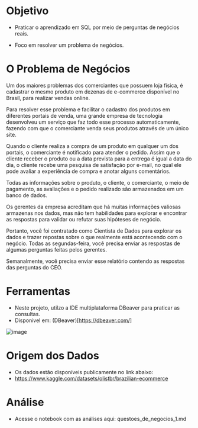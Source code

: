 # Objetivo

- Praticar o aprendizado em SQL por meio de perguntas de negócios reais.

- Foco em resolver um problema de negócios.

# O Problema de Negócios

Um dos maiores problemas dos comerciantes que possuem loja física, é cadastrar o
mesmo produto em dezenas de e-commerce disponível no Brasil, para realizar vendas online.

Para resolver esse problema e facilitar o cadastro dos produtos em diferentes
portais de venda, uma grande empresa de tecnologia desenvolveu um serviço que
faz todo esse processo automaticamente, fazendo com que o comerciante venda
seus produtos através de um único site.

Quando o cliente realiza a compra de um produto em qualquer um dos portais, o
comerciante é notificado para atender o pedido. Assim que o cliente receber o
produto ou a data prevista para a entrega é igual a data do dia, o cliente recebe
uma pesquisa de satisfação por e-mail, no qual ele pode avaliar a experiência de
compra e anotar alguns comentários.

Todas as informações sobre o produto, o cliente, o comerciante, o meio de
pagamento, as avaliações e o pedido realizado são armazenados em um banco de
dados.

Os gerentes da empresa acreditam que há muitas informações valiosas armazenas
nos dados, mas não tem habilidades para explorar e encontrar as respostas para
validar ou refutar suas hipóteses de negócio.

Portanto, você foi contratado como Cientista de Dados para explorar os dados e
trazer repostas sobre o que realmente está acontecendo com o negócio. Todas as
segundas-feira, você precisa enviar as respostas de algumas perguntas feitas pelos
gerentes.

Semanalmente, você precisa enviar esse relatório contendo as respostas das
perguntas do CEO.

# Ferramentas
- Neste projeto, utilzo a IDE multiplataforma DBeaver para praticar as consultas.
- Disponivel em: (DBeaver)[https://dbeaver.com/]
  
![image](https://github.com/ronaldo-gamajr/perguntas_de_negocios_sql/assets/111927733/a388a499-56f0-49e6-a6bc-2e67e915989c)

# Origem dos Dados
- Os dados estão disponíveis publicamente no link abaixo:
- https://www.kaggle.com/datasets/olistbr/brazilian-ecommerce

# Análise 

- Acesse o notebook com as análises aqui: questoes_de_negocios_1.md
